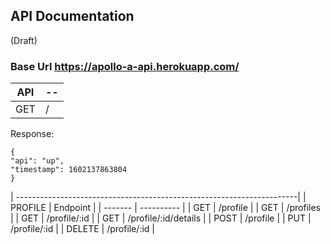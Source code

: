 ## API Documentation

(Draft)

### Base Url https://apollo-a-api.herokuapp.com/

| API | -- |
| --- | -- |
| GET | /  |

Response:
```
{
"api": "up",
"timestamp": 1602137863804
}
```
| ----------------------------------------------------------------------|
| PROFILE | Endpoint               |
| ------- | ----------             |
| GET     | /profile               |
| GET     | /profiles              |
| GET     | /profile/:id           |
| GET     | /profile/:id/details   |
| POST    | /profile               |
| PUT     | /profile/:id           |
| DELETE  | /profile/:id           |
